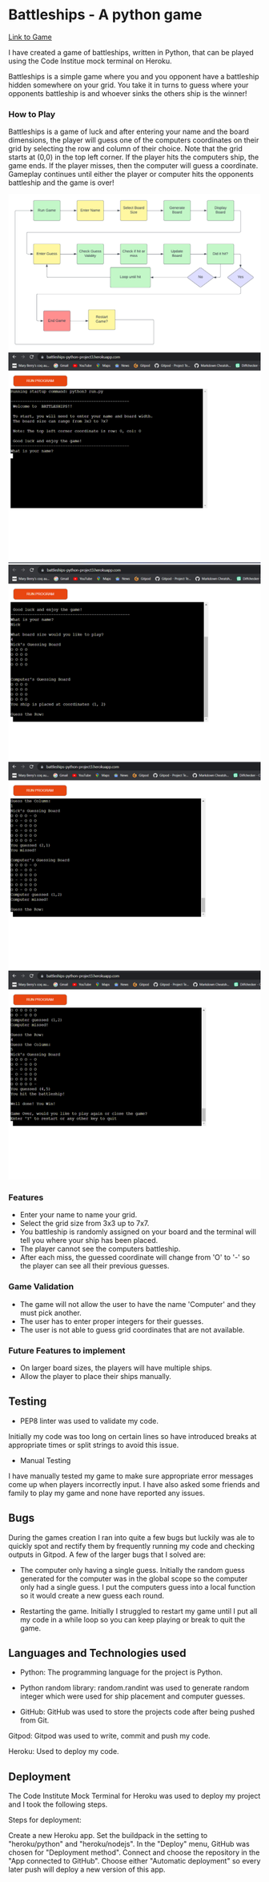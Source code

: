 # Battleships - A python game 

[Link to Game](https://battleships-python-project3.herokuapp.com/)

I have created a game of battleships, written in Python, that can be played using the Code Institue mock terminal on Heroku.

Battleships is a simple game where you and you opponent have a battleship hidden somewhere on your grid. You take it in turns to guess where your opponents battleship is and whoever sinks the others ship is the winner!

### How to Play

 Battleships is a game of luck and after entering your name and the board dimensions, the player will guess one of the computers coordinates on their grid by selecting the row and column of their choice. Note that the grid starts at (0,0) in the top left corner. If the player hits the computers ship, the game ends. If the player misses, then the computer will guess a coordinate. Gameplay continues until either the player or computer hits the opponents battleship and the game is over!

![](./assets/README%20images/battleships_logic.png)
![](./assets/README%20images/intro_screenshot.png)
![](./assets/README%20images/board_creation.png)
![](./assets/README%20images/board_w_guess_screenshot.png)
![](./assets/README%20images/youwin_screenshot.png)

 ### Features

 - Enter your name to name your grid.
 - Select the grid size from 3x3 up to 7x7.
 - You battleship is randomly assigned on your board and the terminal will tell you where your ship has been placed.
 - The player cannot see the computers battleship.
 - After each miss, the guessed coordinate will change from 'O' to '-' so the player can see all their previous guesses.

 ### Game Validation 

 - The game will not allow the user to have the name 'Computer' and they must pick another.
 - The user has to enter proper integers for their guesses.
 - The user is not able to guess grid coordinates that are not available.


 ### Future Features to implement

 - On larger board sizes, the players will have multiple ships.
 - Allow the player to place their ships manually.


 ## Testing

 - PEP8 linter was used to validate my code.

 Initially my code was too long on certain lines so have introduced breaks at appropriate times or split strings to avoid this issue.

 - Manual Testing 

 I have manually tested my game to make sure appropriate error messages come up when players incorrectly input. I have also asked some friends and family to play my game and none have reported any issues.

## Bugs 

During the games creation I ran into quite a few bugs but luckily was ale to quickly spot and rectify them by frequently running my code and checking outputs in Gitpod. A few of the larger bugs that I solved are:

- The computer only having a single guess. Initially the random guess generated for the computer was in the global scope so the computer only had a single guess. I put the computers guess into a local function so it would create a new guess each round.

- Restarting the game. Initially I struggled to restart my game until I put all my code in a while loop so you can keep playing or break to quit the game.

## Languages and Technologies used

- Python: The programming language for the project is Python.

- Python random library: random.randint was used to generate random integer which were used for ship placement and computer guesses.

- GitHub: GitHub was used to store the projects code after being pushed from Git.

Gitpod: Gitpod was used to write, commit and push my code.

Heroku: Used to deploy my code.

## Deployment

The Code Institute Mock Terminal for Heroku was used to deploy my project and I took the following steps.

Steps for deployment:

Create a new Heroku app.
Set the buildpack in the setting to "heroku/python" and "heroku/nodejs".
In the "Deploy" menu, GitHub was chosen for "Deployment method".
Connect and choose the repository in the "App connected to GitHub".
Choose either "Automatic deployment" so every later push will deploy a new version of this app.

